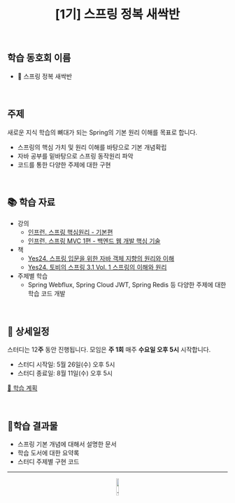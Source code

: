 <div align="center">
    <h1>[1기] 스프링 정복 새싹반 </h1>
</div>

<br />

## 학습 동호회 이름

- 🌱 스프링 정복 새싹반

<br />

## 주제

새로운 지식 학습의 뼈대가 되는 Spring의 기본 원리 이해를 목표로 합니다.

- 스프링의 핵심 가치 및 원리 이해를 바탕으로 기본 개념확립
- 자바 공부를 밑바탕으로 스프링 동작원리 파악
- 코드를 통한 다양한 주제에 대한 구현

<br />

## 📚  학습 자료

- 강의
    - [인프런. 스프링 핵심원리 - 기본편](https://www.inflearn.com/course/%EC%8A%A4%ED%94%84%EB%A7%81-%ED%95%B5%EC%8B%AC-%EC%9B%90%EB%A6%AC-%EA%B8%B0%EB%B3%B8%ED%8E%B8#)
    - [인프런. 스프링 MVC 1편 - 백엔드 웹 개발 핵심 기술](https://www.inflearn.com/course/%EC%8A%A4%ED%94%84%EB%A7%81-mvc-1#)
- 책
    - [Yes24. 스프링 입문을 위한 자바 객체 지향의 원리와 이해](http://www.yes24.com/Product/Goods/17350624?OzSrank=1)
    - [Yes24. 토비의 스프링 3.1 Vol. 1 스프링의 이해와 원리](http://www.yes24.com/Product/Goods/7516721?OzSrank=2)
- 주제별 학습
    - Spring Webflux, Spring Cloud JWT, Spring Redis 등 다양한 주제에 대한 학습 코드 개발

<br />

## 📅  상세일정

스터디는 12**주** 동안 진행됩니다. 모임은 **주 1회** 매주 **수요일 오후 5시** 시작합니다. 

- 스터디 시작일: 5월 26일(수) 오후 5시
- 스터디 종료일: 8월 11일(수) 오후 5시

[🐾 학습 계획](I%20%E2%9D%A4%EF%B8%8F%20%F0%9F%8C%B1%20%E1%84%89%E1%85%B3%E1%84%91%E1%85%B3%E1%84%85%E1%85%B5%E1%86%BC%20%E1%84%89%E1%85%B3%E1%84%90%E1%85%A5%E1%84%83%E1%85%B5%207c34cdbc2de64b4dbad5df787abbde6e/%F0%9F%90%BE%20%E1%84%92%E1%85%A1%E1%86%A8%E1%84%89%E1%85%B3%E1%86%B8%20%E1%84%80%E1%85%A8%E1%84%92%E1%85%AC%E1%86%A8%20285f83fa988f4b0b809254267e92596e.csv)

<br />

## 🌟학습 결과물

- 스프링 기본 개념에 대해서 설명한 문서
- 학습 도서에 대한 요약록
- 스터디 주제별 구현 코드

---
<p align="center">
    <img width="10%" alt="_2021-05-12__1 58 58" src="https://user-images.githubusercontent.com/25525648/117926239-69859c00-b333-11eb-88d1-3c59bd5cf166.png">
</p>

